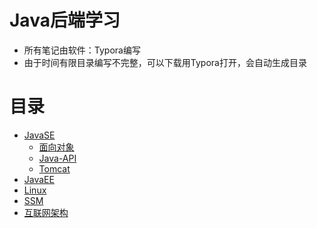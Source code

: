 # Java后端学习

- 所有笔记由软件：Typora编写
- 由于时间有限目录编写不完整，可以下载用Typora打开，会自动生成目录



# 目录

- [JavaSE](#JavaEE)
  - [面向对象](#面向对象笔记)
  - [Java-API](#API学习笔记)
  - [Tomcat](#Tomcat)
- [JavaEE](#JavaEE)
- [Linux](#Linux)
- [SSM](#SSM)
- [互联网架构](#互联网架构)

